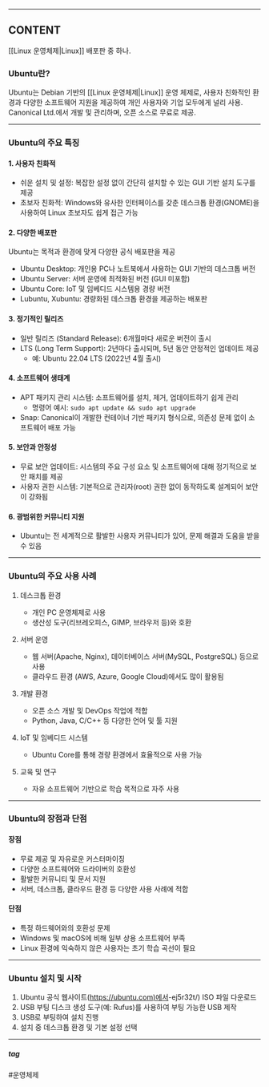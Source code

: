
---
## CONTENT

[[Linux 운영체제|Linux]] 배포판 중 하나.

### Ubuntu란?

Ubuntu는 Debian 기반의 [[Linux 운영체제|Linux]] 운영 체제로, 사용자 친화적인 환경과 다양한 소프트웨어 지원을 제공하여 개인 사용자와 기업 모두에게 널리 사용. Canonical Ltd.에서 개발 및 관리하며, 오픈 소스로 무료로 제공.

---

### Ubuntu의 주요 특징

#### 1. 사용자 친화적

- 쉬운 설치 및 설정: 복잡한 설정 없이 간단히 설치할 수 있는 GUI 기반 설치 도구를 제공
- 초보자 친화적: Windows와 유사한 인터페이스를 갖춘 데스크톱 환경(GNOME)을 사용하여 Linux 초보자도 쉽게 접근 가능

#### 2. 다양한 배포판

Ubuntu는 목적과 환경에 맞게 다양한 공식 배포판을 제공

- Ubuntu Desktop: 개인용 PC나 노트북에서 사용하는 GUI 기반의 데스크톱 버전
- Ubuntu Server: 서버 운영에 최적화된 버전 (GUI 미포함)
- Ubuntu Core: IoT 및 임베디드 시스템용 경량 버전
- Lubuntu, Xubuntu: 경량화된 데스크톱 환경을 제공하는 배포판

#### 3. 정기적인 릴리즈

- 일반 릴리즈 (Standard Release): 6개월마다 새로운 버전이 출시
- LTS (Long Term Support): 2년마다 출시되며, 5년 동안 안정적인 업데이트 제공
    - 예: Ubuntu 22.04 LTS (2022년 4월 출시)

#### 4. 소프트웨어 생태계

- APT 패키지 관리 시스템: 소프트웨어를 설치, 제거, 업데이트하기 쉽게 관리
    - 명령어 예시: `sudo apt update && sudo apt upgrade`
- Snap: Canonical이 개발한 컨테이너 기반 패키지 형식으로, 의존성 문제 없이 소프트웨어 배포 가능

#### 5. 보안과 안정성

- 무료 보안 업데이트: 시스템의 주요 구성 요소 및 소프트웨어에 대해 정기적으로 보안 패치를 제공
- 사용자 권한 시스템: 기본적으로 관리자(root) 권한 없이 동작하도록 설계되어 보안이 강화됨

#### 6. 광범위한 커뮤니티 지원

- Ubuntu는 전 세계적으로 활발한 사용자 커뮤니티가 있어, 문제 해결과 도움을 받을 수 있음

---

### Ubuntu의 주요 사용 사례

1. 데스크톱 환경
    
    - 개인 PC 운영체제로 사용
    - 생산성 도구(리브레오피스, GIMP, 브라우저 등)와 호환
2. 서버 운영
    
    - 웹 서버(Apache, Nginx), 데이터베이스 서버(MySQL, PostgreSQL) 등으로 사용
    - 클라우드 환경 (AWS, Azure, Google Cloud)에서도 많이 활용됨
3. 개발 환경
    
    - 오픈 소스 개발 및 DevOps 작업에 적합
    - Python, Java, C/C++ 등 다양한 언어 및 툴 지원
4. IoT 및 임베디드 시스템
    
    - Ubuntu Core를 통해 경량 환경에서 효율적으로 사용 가능
5. 교육 및 연구
    
    - 자유 소프트웨어 기반으로 학습 목적으로 자주 사용

---

### Ubuntu의 장점과 단점

#### 장점

- 무료 제공 및 자유로운 커스터마이징
- 다양한 소프트웨어와 드라이버의 호환성
- 활발한 커뮤니티 및 문서 지원
- 서버, 데스크톱, 클라우드 환경 등 다양한 사용 사례에 적합

#### 단점

- 특정 하드웨어와의 호환성 문제
- Windows 및 macOS에 비해 일부 상용 소프트웨어 부족
- Linux 환경에 익숙하지 않은 사용자는 초기 학습 곡선이 필요

---

### Ubuntu 설치 및 시작

1. Ubuntu 공식 웹사이트([https://ubuntu.com)에서](https://ubuntu.xn--com)-ej5r32t/) ISO 파일 다운로드
2. USB 부팅 디스크 생성 도구(예: Rufus)를 사용하여 부팅 가능한 USB 제작
3. USB로 부팅하여 설치 진행
4. 설치 중 데스크톱 환경 및 기본 설정 선택

---
##### tag 

#운영체제

